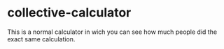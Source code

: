 # collective-calculator
This is a normal calculator in wich you can see how much people did the exact same calculation.
